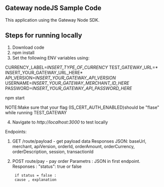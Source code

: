 ## Gateway nodeJS Sample Code

This application using the Gateway Node SDK.

## Steps for running locally
1. Download code
2. npm install
3. Set the following ENV variables using:

 CURRENCY_LABEL=*INSERT_TYPE_OF_CURRENCY* 
 TEST_GATEWAY_URL=* INSERT_YOUR_GATEWAY_URL_HERE* 
 API_VERSION=*INSERT_YOUR_GATEWAY_API_VERSION* 
 USERNAME=*INSERT_YOUR_GATEWAY_MERCHANT_ID_HERE* 
 PASSWORD=*INSERT_YOUR_GATEWAY_API_PASSWORD_HERE* 
 
 npm start

NOTE:Make sure that your flag (IS_CERT_AUTH_ENABLED)should be "flase" while running TEST_GATEWAY

4. Navigate to *http://localhost:3000* to test locally

Endpoints:

1) GET /route/payload - get payload data 
    Responses JSON:
        baseUrl, merchant, apiVersion, orderId, orderAmount, orderCurrency, orderDescription, session, transactionId

2) POST route/pay - pay order
    Parametrs :
        JSON in first endpoint.
    Responses :
        "status": true or false
        
        if status = false :
        cause , explanation